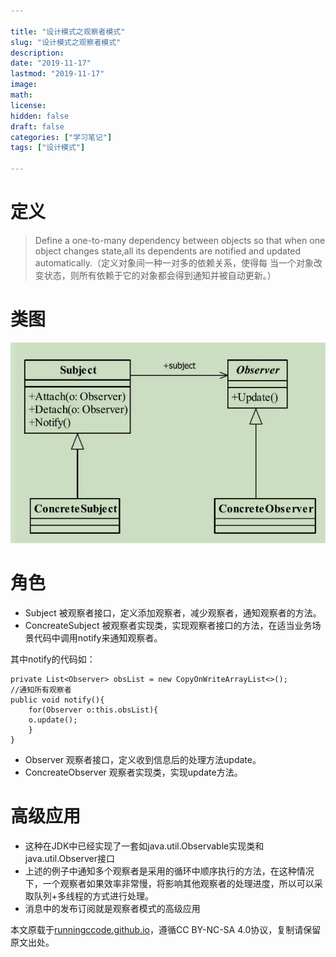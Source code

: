 ```yaml
---

title: "设计模式之观察者模式"
slug: "设计模式之观察者模式"
description:
date: "2019-11-17"
lastmod: "2019-11-17"
image:
math:
license:
hidden: false
draft: false
categories: ["学习笔记"]
tags: ["设计模式"]

---
```

# 定义
> Define a one-to-many dependency between objects so that when one object changes state,all its dependents are notified and updated automatically.（定义对象间一种一对多的依赖关系，使得每 当一个对象改变状态，则所有依赖于它的对象都会得到通知并被自动更新。）

# 类图
![img.png](img.png)

# 角色
- Subject 被观察者接口，定义添加观察者，减少观察者，通知观察者的方法。
- ConcreateSubject 被观察者实现类，实现观察者接口的方法，在适当业务场景代码中调用notify来通知观察者。

其中notify的代码如：
```
private List<Observer> obsList = new CopyOnWriteArrayList<>();
//通知所有观察者
public void notify(){
	for(Observer o:this.obsList){
	o.update();
	}
}
```

- Observer 观察者接口，定义收到信息后的处理方法update。
- ConcreateObserver 观察者实现类，实现update方法。

# 高级应用
- 这种在JDK中已经实现了一套如java.util.Observable实现类和java.util.Observer接口
- 上述的例子中通知多个观察者是采用的循环中顺序执行的方法，在这种情况下，一个观察者如果效率非常慢，将影响其他观察者的处理进度，所以可以采取队列+多线程的方式进行处理。
- 消息中的发布订阅就是观察者模式的高级应用











本文原载于[runningccode.github.io](https://runningccode.github.io)，遵循CC BY-NC-SA 4.0协议，复制请保留原文出处。